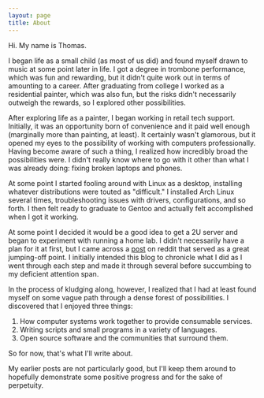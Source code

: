 ```yaml
---
layout: page
title: About
---
```


Hi. My name is Thomas.

I began life as a small child (as most of us did) and found myself drawn to music at some point later in life.
I got a degree in trombone performance, which was fun and rewarding, but it didn't
quite work out in terms of amounting to a career. After graduating from
college I worked as a residential painter, which was also fun, but the
risks didn't necessarily outweigh the rewards, so I explored other
possibilities.

After exploring life as a painter, I began working in retail tech support.
Initially, it was an opportunity born of convenience and it paid well enough (marginally more than painting, at least).
It certainly wasn't glamorous, but it opened my eyes to the possibility of
working with computers professionally. Having become aware of such a thing,
I realized how incredibly broad the possibilities were. I didn't really know
where to go with it other than what I was already doing: fixing broken laptops and phones.

At some point I started fooling around with Linux as a desktop, installing
whatever distributions were touted as "difficult." I installed Arch Linux several
times, troubleshooting issues with drivers, configurations, and so forth. I then
felt ready to graduate to Gentoo and actually felt accomplished when I got it
working.

At some point I decided it would be a good idea to get a 2U server and began to
experiment with running a home lab. I didn't necessarily have a plan for it at
first, but I came across a [post](https://www.reddit.com/r/linuxadmin/comments/2s924h/how_did_you_get_your_start/cnnw1ma/)
on reddit that served as a great jumping-off point. I initially intended this
blog to chronicle what I did as I went through each step and made it through
several before succumbing to my deficient attention span.

In the process of kludging along, however, I realized that I had at least
found myself on some vague path through a dense forest of possibilities. I discovered
that I enjoyed three things:

1. How computer systems work together to provide consumable services.
2. Writing scripts and small programs in a variety of languages.
3. Open source software and the communities that surround them.

So for now, that's what I'll write about.

My earlier posts are not particularly good, but I'll keep them around to hopefully
demonstrate some positive progress and for the sake of perpetuity.

